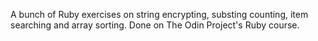 A bunch of Ruby exercises on string encrypting, substing counting, item searching and array sorting. Done on The Odin Project's Ruby course.